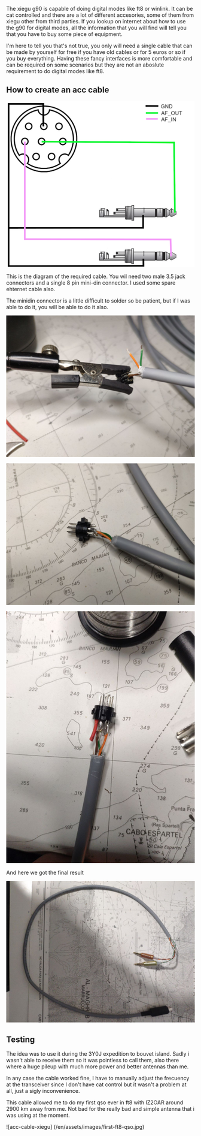 The xiegu g90 is capable of doing digital modes like ft8 or winlink. It can be cat controlled and there are a lot of different accesories, some of them from xiegu other from third parties. If you lookup on internet about how to use the g90 for digital modes, all the information that you will find will tell you that you have to buy some piece of equipment.

I'm here to tell you that's not true, you only will need a single cable that can be made by yourself for free if you have old cables or for 5 euros or so if you buy everything. Having these fancy interfaces is more comfortable and can be required on some scenarios but they are not an aboslute requirement to do digital modes like ft8.


## How to create an acc cable

![acc-cacble-xiegu](/en/assets/images/acc-cable-xiegu.png)

This is the diagram of the required cable. You wil need two male 3.5 jack connectors and a single 8 pin mini-din connector. I used some spare ehternet cable also.

The minidin connector is a little difficult to solder so be patient, but if I was able to do it, you will be able to do it also.

![acc-cable-xiegu](/en/assets/images/xiegu-cable-soldering1.jpg)

![acc-cable-xiegu](/en/assets/images/xiegu-cable-soldering2.jpg)

![acc-cable-xiegu](/en/assets/images/xiegu-cable-soldering3.jpg)

And here we got the final result

![acc-cable-xiegu](/en/assets/images/xiegu-cable-finished.jpg)

## Testing

The idea was to use it during the 3Y0J expedition to bouvet island. Sadly i wasn't able to receive them so it was pointless to call them, also there where a huge pileup with much more power and better antennas than me.

In any case the cable worked fine, I have to manually adjust the frecuency at the transceiver since I don't have cat control but it wasn't a problem at all, just a sigly inconvenience.

This cable allowed me to do my first qso ever in ft8 with IZ2OAR around 2900 km away from me. Not bad for the really bad and simple antenna that i was using at the moment.

![acc-cable-xiegu] (/en/assets/images/first-ft8-qso.jpg)